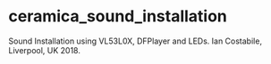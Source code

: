 # ceramica_sound_installation
Sound Installation using VL53L0X, DFPlayer and LEDs. Ian Costabile, Liverpool, UK 2018.
